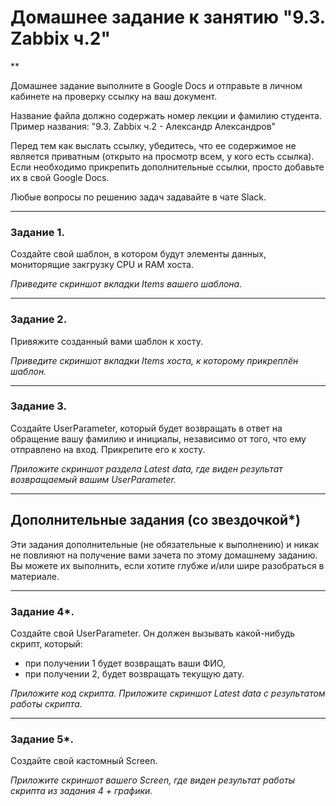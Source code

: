 # Домашнее задание к занятию "9.3. Zabbix ч.2"
**

Домашнее задание выполните в Google Docs и отправьте в личном кабинете на проверку ссылку на ваш документ.

Название файла должно содержать номер лекции и фамилию студента. Пример названия: "9.3. Zabbix ч.2 - Александр Александров"

Перед тем как выслать ссылку, убедитесь, что ее содержимое не является приватным (открыто на просмотр всем, у кого есть ссылка). Если необходимо прикрепить дополнительные ссылки, просто добавьте их в свой Google Docs.

Любые вопросы по решению задач задавайте в чате Slack.

---

### Задание 1. 

Создайте свой шаблон, в котором будут элементы данных, мониторящие закгрузку CPU и RAM хоста.

*Приведите скриншот вкладки Items вашего шаблона.*

---

### Задание 2. 

Привяжите созданный вами шаблон к хосту.

*Приведите скриншот вкладки Items хоста, к которому прикреплён шаблон.*

---

### Задание 3. 

Создайте UserParameter, который будет возвращать в ответ на обращение вашу фамилию и инициалы, независимо от того, что ему отправлено на вход. Прикрепите его к хосту.

*Приложите скриншот раздела Latest data, где виден результат возвращаемый вашим UserParameter.*

---
## Дополнительные задания (со звездочкой*)

Эти задания дополнительные (не обязательные к выполнению) и никак не повлияют на получение вами зачета по этому домашнему заданию. Вы можете их выполнить, если хотите глубже и/или шире разобраться в материале.

---

### Задание 4*. 

Создайте свой UserParameter. Он должен вызывать какой-нибудь скрипт, который:

- при получении 1 будет возвращать ваши ФИО,
- при получении 2, будет возвращать текущую дату.

*Приложите код скрипта.*
*Приложите скриншот Latest data с результатом работы скрипта.*

---

### Задание 5*. 

Создайте свой кастомный Screen.

*Приложите скриншот вашего Screen, где виден результат работы скрипта из задания 4 + графики.*
